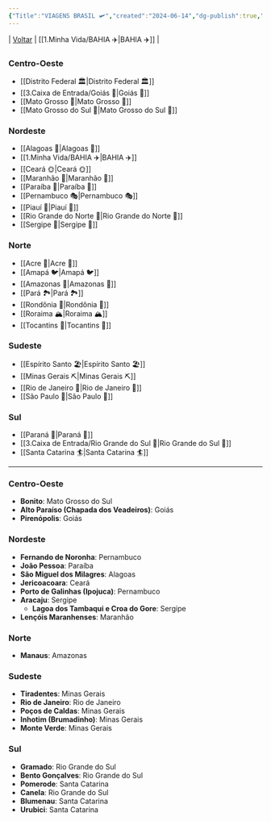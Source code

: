```yaml
---
{"Title":"VIAGENS BRASIL 🛩","created":"2024-06-14","dg-publish":true,"tags":["pessoal/list","pessoal/viagem","BRASIL"],"permalink":"/1-minha-vida/brasil/","dgPassFrontmatter":true}
---
```


| [Voltar](index) | [[1.Minha Vida/BAHIA ✈️\|BAHIA ✈️]] |
### **Centro-Oeste**
- [[Distrito Federal 🏛️\|Distrito Federal 🏛️]]
- [[3.Caixa de Entrada/Goiás 🌽\|Goiás 🌽]]
- [[Mato Grosso 🐆\|Mato Grosso 🐆]]
- [[Mato Grosso do Sul 🐴\|Mato Grosso do Sul 🐴]]
### **Nordeste**
- [[Alagoas 🌊\|Alagoas 🌊]]
- [[1.Minha Vida/BAHIA ✈️\|BAHIA ✈️]]
- [[Ceará 🌞\|Ceará 🌞]]
- [[Maranhão 🎋\|Maranhão 🎋]]
- [[Paraíba 🌅\|Paraíba 🌅]]
- [[Pernambuco 🎭\|Pernambuco 🎭]]
- [[Piauí 🌻\|Piauí 🌻]]
- [[Rio Grande do Norte 🐚\|Rio Grande do Norte 🐚]]
- [[Sergipe 🦐\|Sergipe 🦐]]
### **Norte**
- [[Acre 🌴\|Acre 🌴]]
- [[Amapá 🐦\|Amapá 🐦]]
- [[Amazonas 🌳\|Amazonas 🌳]]
- [[Pará 🏞️\|Pará 🏞️]]
- [[Rondônia 🌲\|Rondônia 🌲]]
- [[Roraima 🏔️\|Roraima 🏔️]]
- [[Tocantins 🌵\|Tocantins 🌵]]
### **Sudeste**
- [[Espírito Santo 🏖️\|Espírito Santo 🏖️]]
- [[Minas Gerais ⛏️\|Minas Gerais ⛏️]]
- [[Rio de Janeiro 🌴\|Rio de Janeiro 🌴]]
- [[São Paulo 🏢\|São Paulo 🏢]]
### **Sul**
- [[Paraná 🌾\|Paraná 🌾]]
- [[3.Caixa de Entrada/Rio Grande do Sul 🍷\|Rio Grande do Sul 🍷]]
- [[Santa Catarina 🏄\|Santa Catarina 🏄]]
----
### Centro-Oeste

- **Bonito**: Mato Grosso do Sul
- **Alto Paraíso (Chapada dos Veadeiros)**: Goiás
- **Pirenópolis**: Goiás

### Nordeste

- **Fernando de Noronha**: Pernambuco
- **João Pessoa**: Paraíba
- **São Miguel dos Milagres**: Alagoas
- **Jericoacoara**: Ceará
- **Porto de Galinhas (Ipojuca)**: Pernambuco
- **Aracaju**: Sergipe
    - **Lagoa dos Tambaqui e Croa do Gore**: Sergipe
- **Lençóis Maranhenses**: Maranhão

### Norte

- **Manaus**: Amazonas

### Sudeste

- **Tiradentes**: Minas Gerais
- **Rio de Janeiro**: Rio de Janeiro
- **Poços de Caldas**: Minas Gerais
- **Inhotim (Brumadinho)**: Minas Gerais
- **Monte Verde**: Minas Gerais

### Sul

- **Gramado**: Rio Grande do Sul
- **Bento Gonçalves**: Rio Grande do Sul
- **Pomerode**: Santa Catarina
- **Canela**: Rio Grande do Sul
- **Blumenau**: Santa Catarina
- **Urubici**: Santa Catarina